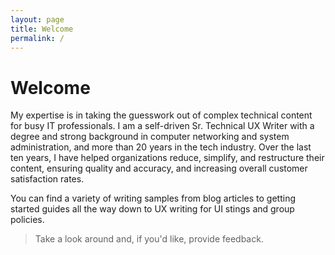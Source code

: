 ```yaml
---
layout: page
title: Welcome
permalink: /
---
```


# Welcome
My expertise is in taking the guesswork out of complex technical content for busy IT professionals. I am a self-driven Sr. Technical UX Writer with a degree and strong background in computer networking and system administration, and more than 20 years in the tech industry. Over the last ten years, I have helped organizations reduce, simplify, and restructure their content, ensuring quality and accuracy, and increasing overall customer satisfaction rates.

You can find a variety of writing samples from blog articles to getting started guides all the way down to UX writing for UI stings and group policies. 

>Take a look around and, if you'd like, provide feedback.
